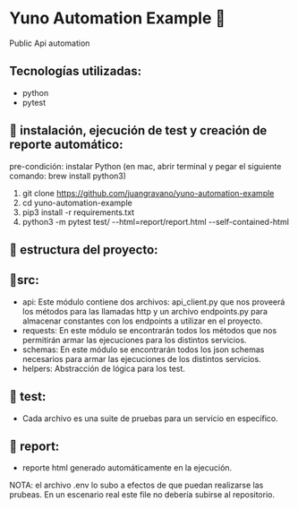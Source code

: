 # Yuno Automation Example :robot:
Public Api automation

## Tecnologías utilizadas:
- python
- pytest

## :robot: instalación, ejecución de test y creación de reporte automático:
pre-condición: instalar Python (en mac, abrir terminal y pegar el siguiente comando: brew install python3)

1. git clone https://github.com/juangravano/yuno-automation-example
2. cd yuno-automation-example
3. pip3 install -r requirements.txt
4. python3 -m pytest test/ --html=report/report.html --self-contained-html

## :pushpin: estructura del proyecto:

  ## 📍src:
  - api: Este módulo contiene dos archivos: api_client.py que nos proveerá los métodos para las llamadas http y un archivo endpoints.py para almacenar constantes con los endpoints a utilizar en el proyecto.
  - requests: En este módulo se encontrarán todos los métodos que nos permitirán armar las ejecuciones para los distintos servicios.
  - schemas: En este módulo se encontrarán todos los json schemas necesarios para armar las ejecuciones de los distintos servicios.
  - helpers: Abstracción de lógica para los test.
  
  ## 📍 test:
  - Cada archivo es una suite de pruebas para un servicio en específico.
  
  ## 📍 report:
  - reporte html generado automáticamente en la ejecución.

  NOTA: el archivo .env lo subo a efectos de que puedan realizarse las prubeas. En un escenario real este file no debería subirse al repositorio.
